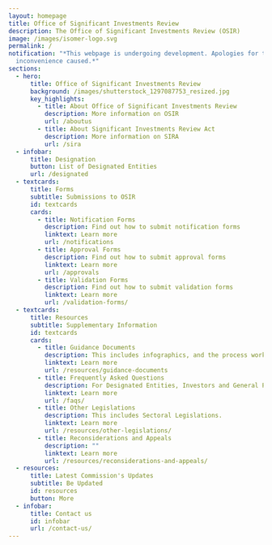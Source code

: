 ```yaml
---
layout: homepage
title: Office of Significant Investments Review
description: The Office of Significant Investments Review (OSIR)
image: /images/isomer-logo.svg
permalink: /
notification: "*This webpage is undergoing development. Apologies for the
  inconvenience caused.*"
sections:
  - hero:
      title: Office of Significant Investments Review
      background: /images/shutterstock_1297087753_resized.jpg
      key_highlights:
        - title: About Office of Significant Investments Review
          description: More information on OSIR
          url: /aboutus
        - title: About Significant Investments Review Act
          description: More information on SIRA
          url: /sira
  - infobar:
      title: Designation
      button: List of Designated Entities
      url: /designated
  - textcards:
      title: Forms
      subtitle: Submissions to OSIR
      id: textcards
      cards:
        - title: Notification Forms
          description: Find out how to submit notification forms
          linktext: Learn more
          url: /notifications
        - title: Approval Forms
          description: Find out how to submit approval forms
          linktext: Learn more
          url: /approvals
        - title: Validation Forms
          description: Find out how to submit validation forms
          linktext: Learn more
          url: /validation-forms/
  - textcards:
      title: Resources
      subtitle: Supplementary Information
      id: textcards
      cards:
        - title: Guidance Documents
          description: This includes infographics, and the process workflows.
          linktext: Learn more
          url: /resources/guidance-documents
        - title: Frequently Asked Questions
          description: For Designated Entities, Investors and General Public.
          linktext: Learn more
          url: /faqs/
        - title: Other Legislations
          description: This includes Sectoral Legislations.
          linktext: Learn more
          url: /resources/other-legislations/
        - title: Reconsiderations and Appeals
          description: ""
          linktext: Learn more
          url: /resources/reconsiderations-and-appeals/
  - resources:
      title: Latest Commission's Updates
      subtitle: Be Updated
      id: resources
      button: More
  - infobar:
      title: Contact us
      id: infobar
      url: /contact-us/
---
```

